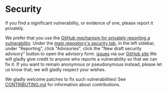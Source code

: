 # Security

If you find a significant vulnerability, or evidence of one, please report it privately.

We prefer that you use the [GitHub mechanism for privately reporting a vulnerability](https://docs.github.com/en/code-security/security-advisories/guidance-on-reporting-and-writing/privately-reporting-a-security-vulnerability#privately-reporting-a-security-vulnerability). Under the [main repository's security tab](https://github.com/gt-sse-center/copier-ProjectScaffolding/security), in the left sidebar, under "Reporting", click "Advisories", click the "New draft security advisory" button to open the advisory form.
[issues](https://github.com/coreinfrastructure/best-practices-badge/issues) via our [GitHub site](https://github.com/gt-sse-center/copier-ProjectScaffolding).We will gladly give credit to anyone who reports a vulnerability so that we can fix it. If you want to remain anonymous or pseudonymous instead, please let us know that; we will gladly respect your wishes.

We gladly welcome patches to fix such vulnerabilities! See [CONTRIBUTING.md](CONTRIBUTING.md) for information about contributions.
